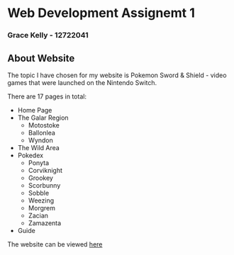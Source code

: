 # Web Development Assignemt 1
### Grace Kelly - 12722041

## About Website

The topic I have chosen for my website is Pokemon Sword & Shield - video games
that were launched on the Nintendo Switch.


There are 17 pages in total:

- Home Page
- The Galar Region
  - Motostoke
  - Ballonlea
  - Wyndon
- The Wild Area
- Pokedex
  - Ponyta
  - Corviknight
  - Grookey
  - Scorbunny
  - Sobble
  - Weezing
  - Morgrem
  - Zacian
  - Zamazenta
- Guide

The website can be viewed [here](https://gracielily.github.io/webproject/)
